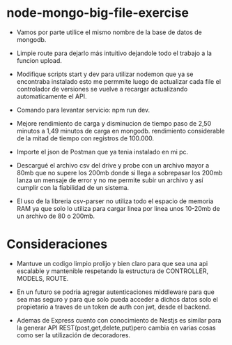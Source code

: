 # node-mongo-big-file-exercise

- Vamos por parte utilice el mismo nombre de la base de datos de mongodb.
  
- Limpie route para dejarlo más intuitivo dejandole todo el trabajo a la funcion upload.
  
- Modifique scripts start y dev para utilizar nodemon que ya se encontraba instalado esto me permmite luego de   actualizar cada file el controlador de versiones
  se vuelve a recargar actualizando automaticamente el API.
  
- Comando para levantar servicio: npm run dev.
  
- Mejore rendimiento de carga y disminucion de tiempo paso de 2,50 minutos a 1,49 minutos de carga en mongodb.
  rendimiento considerable de la mitad de tiempo con registros de 100.000.
  
- Importe el json de Postman que ya tenia instalado en mi pc.
  
- Descargué el archivo csv del drive y probe con un archivo mayor a 80mb que no supere los 200mb donde si llega a sobrepasar los 200mb lanza un mensaje de error
  y no me permite subir un archivo y así cumplir con la fiabilidad de un sistema.

- El uso de la libreria csv-parser no utiliza todo el espacio de memoria RAM ya que solo lo utiliza para cargar linea por linea unos 10-20mb de un archivo de 80 o 200mb.


# Consideraciones

- Mantuve un codigo limpio prolijo y bien claro para que sea una api escalable y mantenible respetando la estructura de CONTROLLER, MODELS, ROUTE.

- En un futuro se podria agregar autenticaciones middleware para que sea mas seguro y para que solo pueda acceder a dichos datos solo el propietario a traves de un token de auth con jwt, desde el backend.

- Ademas de Express cuento con conocimiento de Nestjs es similar para la generar API REST(post,get,delete,put)pero cambia en varias cosas como ser la utilización de decoradores.
 
